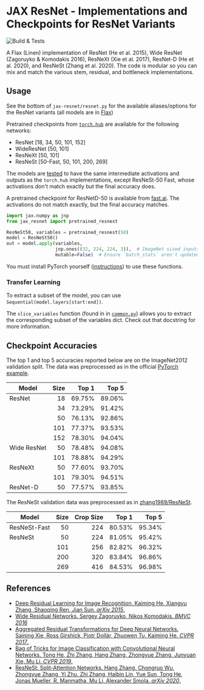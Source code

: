 # JAX ResNet - Implementations and Checkpoints for ResNet Variants

![Build & Tests](https://github.com/n2cholas/jax-resnet/workflows/Build%20and%20Tests/badge.svg)

A Flax (Linen) implementation of ResNet (He et al. 2015), Wide ResNet
(Zagoruyko & Komodakis 2016), ResNeXt (Xie et al. 2017), ResNet-D (He et al.
2020), and ResNeSt (Zhang et al. 2020). The code is modular so you can mix and
match the various stem, residual, and bottleneck implementations.

## Usage

See the bottom of `jax-resnet/resnet.py` for the available aliases/options for
the ResNet variants (all models are in [Flax](https://github.com/google/flax))

Pretrained checkpoints from
[`torch.hub`](https://pytorch.org/docs/stable/hub.html) are available for the
following networks:

- ResNet [18, 34, 50, 101, 152]
- WideResNet [50, 101]
- ResNeXt [50, 101]
- ResNeSt [50-Fast, 50, 101, 200, 269]

The models are
[tested](https://github.com/n2cholas/jax-resnet/blob/main/tests/test_pretrained.py)
to have the same intermediate activations and outputs as the `torch.hub`
implementations, except ResNeSt-50 Fast, whose activations don't match exactly
but the final accuracy does.

A pretrained checkpoint for ResNetD-50 is available from
[fast.ai](https://github.com/fastai/fastai).
The activations do not match exactly, but the final accuracy matches.

```python
import jax.numpy as jnp
from jax_resnet import pretrained_resnest

ResNeSt50, variables = pretrained_resnest(50)
model = ResNeSt50()
out = model.apply(variables,
                  jnp.ones((32, 224, 224, 3)),  # ImageNet sized inputs.
                  mutable=False)  # Ensure `batch_stats` aren't updated.
```

You must install PyTorch yourself
([instructions](https://pytorch.org/get-started/locally/)) to use these
functions.

### Transfer Learning

To extract a subset of the model, you can use
`Sequential(model.layers[start:end])`.

The `slice_variables` function (found in in
[`common.py`](https://github.com/n2cholas/jax-resnet/blob/main/jax_resnet/common.py))
allows you to extract the corresponding subset of the variables dict. Check out
that docstring for more information.

## Checkpoint Accuracies

The top 1 and top 5 accuracies reported below are on the ImageNet2012
validation split.  The data was preprocessed as in the official [PyTorch
example](https://github.com/pytorch/examples/blob/master/imagenet/main.py).

|Model       | Size | Top 1 | Top 5 |
|------------|-----:|------:|------:|
|ResNet      |    18| 69.75%| 89.06%|
|            |    34| 73.29%| 91.42%|
|            |    50| 76.13%| 92.86%|
|            |   101| 77.37%| 93.53%|
|            |   152| 78.30%| 94.04%|
|Wide ResNet |    50| 78.48%| 94.08%|
|            |   101| 78.88%| 94.29%|
|ResNeXt     |    50| 77.60%| 93.70%|
|            |   101| 79.30%| 94.51%|
|ResNet-D    |    50| 77.57%| 93.85%|
<!--
|ResNeSt |    50| 80.97%| 95.38%|
|        |   101| 82.17%| 95.97%|
|        |   200| 82.35%| 96.11%|
|        |   269| 79.19%| 94.53%|
-->

The ResNeSt validation data was preprocessed as in
[zhang1989/ResNeSt](https://github.com/zhanghang1989/ResNeSt/blob/master/scripts/torch/verify.py).

|Model        | Size | Crop Size | Top 1 | Top 5 |
|-------------|-----:|----------:|------:|------:|
|ResNeSt-Fast |    50|        224| 80.53%| 95.34%|
|ResNeSt      |    50|        224| 81.05%| 95.42%|
|             |   101|        256| 82.82%| 96.32%|
|             |   200|        320| 83.84%| 96.86%|
|             |   269|        416| 84.53%| 96.98%|

## References

- [Deep Residual Learning for Image Recognition. Kaiming He, Xiangyu Zhang,
  Shaoqing Ren, Jian Sun. _arXiv 2015_.](https://arxiv.org/abs/1512.03385)
- [Wide Residual Networks. Sergey Zagoruyko, Nikos Komodakis. _BMVC
  2016_](https://arxiv.org/abs/1605.07146)
- [Aggregated Residual Transformations for Deep Neural Networks. Saining Xie,
  Ross Girshick, Piotr Dollár, Zhuowen Tu, Kaiming He. _CVPR
  2017_.](https://arxiv.org/abs/1611.05431)
- [Bag of Tricks for Image Classification with Convolutional Neural Networks.
  Tong He, Zhi Zhang, Hang Zhang, Zhongyue Zhang, Junyuan Xie, Mu Li. _CVPR
  2019_.](https://arxiv.org/abs/1812.01187)
- [ResNeSt: Split-Attention Networks. Hang Zhang, Chongruo Wu, Zhongyue Zhang,
  Yi Zhu, Zhi Zhang, Haibin Lin, Yue Sun, Tong He, Jonas Mueller, R. Manmatha,
  Mu Li, Alexander Smola. _arXiv 2020_.](https://arxiv.org/abs/2004.08955)

